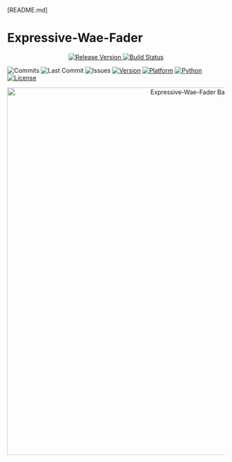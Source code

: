 [README.md]

# Expressive-Wae-Fader

<p align="center">
  <a href="https://github.com/whisprer/expressive-wae-fader/releases"> 
    <img src="https://img.shields.io/github/v/release/whisprer/expressive-wae-fader?color=4CAF50&label=release" alt="Release Version"> 
  </a>
  <a href="https://github.com/whisprer/expressive-wae-fader/actions"> 
    <img src="https://img.shields.io/github/actions/workflow/status/whisprer/expressive-wae-fader/lint-and-plot.yml?label=build" alt="Build Status"> 
  </a>
</p>

![Commits](https://img.shields.io/github/commit-activity/m/whisprer/expressive-wae-fader?label=commits) 
![Last Commit](https://img.shields.io/github/last-commit/whisprer/expressive-wae-fader) 
![Issues](https://img.shields.io/github/issues/whisprer/expressive-wae-fader) 
[![Version](https://img.shields.io/badge/version-3.1.1-blue.svg)](https://github.com/whisprer/expressive-wae-fader) 
[![Platform](https://img.shields.io/badge/platform-Windows%2010%2F11-lightgrey.svg)](https://www.microsoft.com/windows)
[![Python](https://img.shields.io/badge/python-3.8%2B-blue.svg)](https://www.python.org)
[![License](https://img.shields.io/badge/license-MIT-green.svg)](LICENSE)

<p align="center">
  <img src="expressive-wae-fader-banner.png" width="850" alt="Expressive-Wae-Fader Banner">
